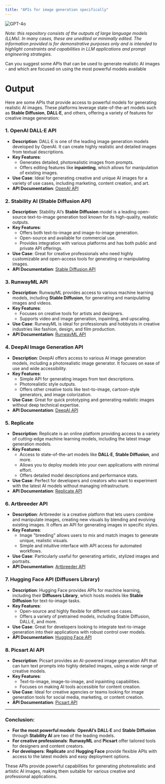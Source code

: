 ```yaml
---
title: "APIs for image generation specifically"
---
```

![GPT-4o](https://img.shields.io/badge/GPT--4o-3333FF?style=for-the-badge&logo=openai&logoColor=white)



*Note: this repository consists of the outputs of large language models (LLMs). In many cases, these are unedited or minimally edited. The information provided is for demonstrative purposes only and is intended to highlight constraints and capabilities in LLM applications and prompt engineering strategies.*


Can you suggest some APIs that can be used to generate realistic AI images - and which are focused on using the most powerful models available

# Output
Here are some APIs that provide access to powerful models for generating realistic AI images. These platforms leverage state-of-the-art models such as **Stable Diffusion**, **DALL·E**, and others, offering a variety of features for creative image generation:

### 1. **OpenAI DALL·E API**
   - **Description**: DALL·E is one of the leading image generation models developed by OpenAI. It can create highly realistic and detailed images from textual descriptions.
   - **Key Features**:
     - Generates detailed, photorealistic images from prompts.
     - Offers editing features like **inpainting**, which allows for manipulation of existing images.
   - **Use Case**: Ideal for generating creative and unique AI images for a variety of use cases, including marketing, content creation, and art.
   - **API Documentation**: [OpenAI API](https://beta.openai.com/docs/)
   
### 2. **Stability AI (Stable Diffusion API)**
   - **Description**: Stability AI’s **Stable Diffusion** model is a leading open-source text-to-image generation tool known for its high-quality, realistic outputs.
   - **Key Features**:
     - Offers both text-to-image and image-to-image generation.
     - Open-source and available for commercial use.
     - Provides integration with various platforms and has both public and private API offerings.
   - **Use Case**: Great for creative professionals who need highly customizable and open-access tools for generating or manipulating images.
   - **API Documentation**: [Stable Diffusion API](https://stability.ai/)

### 3. **RunwayML API**
   - **Description**: RunwayML provides access to various machine learning models, including **Stable Diffusion**, for generating and manipulating images and videos.
   - **Key Features**:
     - Focuses on creative tools for artists and designers.
     - Supports video and image generation, inpainting, and upscaling.
   - **Use Case**: RunwayML is ideal for professionals and hobbyists in creative industries like fashion, design, and film production.
   - **API Documentation**: [RunwayML API](https://runwayml.com/)

### 4. **DeepAI Image Generation API**
   - **Description**: DeepAI offers access to various AI image generation models, including a photorealistic image generator. It focuses on ease of use and wide accessibility.
   - **Key Features**:
     - Simple API for generating images from text descriptions.
     - Photorealistic style outputs.
     - Offers other creative tools like text-to-image, cartoon-style generators, and image colorization.
   - **Use Case**: Great for quick prototyping and generating realistic images without deep technical expertise.
   - **API Documentation**: [DeepAI API](https://deepai.org/machine-learning-model/text2img)

### 5. **Replicate**
   - **Description**: Replicate is an online platform providing access to a variety of cutting-edge machine learning models, including the latest image generation models.
   - **Key Features**:
     - Access to state-of-the-art models like **DALL·E**, **Stable Diffusion**, and more.
     - Allows you to deploy models into your own applications with minimal effort.
     - Offers detailed model descriptions and performance stats.
   - **Use Case**: Perfect for developers and creators who want to experiment with the latest AI models without managing infrastructure.
   - **API Documentation**: [Replicate API](https://replicate.com/)

### 6. **Artbreeder API**
   - **Description**: Artbreeder is a creative platform that lets users combine and manipulate images, creating new visuals by blending and evolving existing images. It offers an API for generating images in specific styles.
   - **Key Features**:
     - Image "breeding" allows users to mix and match images to generate unique, realistic visuals.
     - Simple and intuitive interface with API access for automated workflows.
   - **Use Case**: Particularly useful for generating artistic, stylized images and portraits.
   - **API Documentation**: [Artbreeder API](https://www.artbreeder.com/)

### 7. **Hugging Face API (Diffusers Library)**
   - **Description**: Hugging Face provides APIs for machine learning, including their **Diffusers Library**, which hosts models like **Stable Diffusion** for text-to-image tasks.
   - **Key Features**:
     - Open-source and highly flexible for different use cases.
     - Offers a variety of pretrained models, including Stable Diffusion, DALL·E, and more.
   - **Use Case**: Great for developers looking to integrate text-to-image generation into their applications with robust control over models.
   - **API Documentation**: [Hugging Face API](https://huggingface.co/docs)

### 8. **Picsart AI API**
   - **Description**: Picsart provides an AI-powered image generation API that can turn text prompts into highly detailed images, using a wide range of creative models.
   - **Key Features**:
     - Text-to-image, image-to-image, and inpainting capabilities.
     - Focuses on making AI tools accessible for content creation.
   - **Use Case**: Ideal for creative agencies or teams looking for image generation tools for social media, marketing, or content creation.
   - **API Documentation**: [Picsart API](https://picsart.io/api/)

---

### Conclusion:
- **For the most powerful models**: **OpenAI’s DALL·E** and **Stable Diffusion** through **Stability AI** are two of the leading models.
- **For creative professionals**: **RunwayML** and **Picsart** offer tailored tools for designers and content creators.
- **For developers**: **Replicate** and **Hugging Face** provide flexible APIs with access to the latest models and easy deployment options.

These APIs provide powerful capabilities for generating photorealistic and artistic AI images, making them suitable for various creative and professional applications.